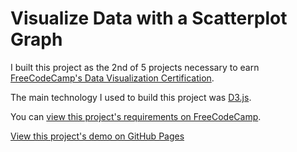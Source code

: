 # Visualize Data with a Scatterplot Graph

I built this project as the 2nd of 5 projects necessary to earn [FreeCodeCamp's Data Visualization Certification](https://www.freecodecamp.org/learn/data-visualization).

The main technology I used to build this project was [D3.js](https://d3js.org/).

You can [view this project's requirements on FreeCodeCamp](https://www.freecodecamp.org/learn/data-visualization/data-visualization-projects/visualize-data-with-a-scatterplot-graph).

[View this project's demo on GitHub Pages](https://camchardukian.github.io/fcc-d3-scatter-plot/)
